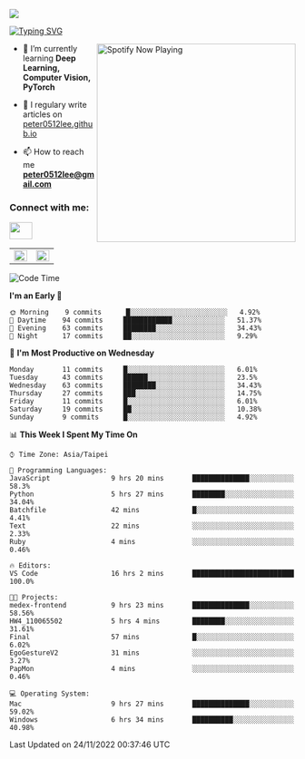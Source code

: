 ![](https://komarev.com/ghpvc/?username=peter0512lee&color=ff69b4)

[![Typing SVG](https://readme-typing-svg.herokuapp.com?color=F742BA&size=22&lines=Hi!+I'm+JYL)](https://git.io/typing-svg)

[<img src="https://spotify-now-playing.peter0512lee.vercel.app/api/spotify-playing" alt="Spotify Now Playing" width="350" align="right" />](https://open.spotify.com/user/21iyoswqgnkoe7peuesmqnhgy)

- 🌱 I’m currently learning **Deep Learning, Computer Vision, PyTorch**

- 📝 I regulary write articles on [peter0512lee.github.io](https://peter0512lee.github.io/)

- 📫 How to reach me **peter0512lee@gmail.com**

<h3 align="left">Connect with me:</h3>
<p align="left">
<a href="https://linkedin.com/in/jie-ying-li-b43a1416b" target="blank"><img align="center" src="https://raw.githubusercontent.com/rahuldkjain/github-profile-readme-generator/master/src/images/icons/Social/linked-in-alt.svg" height="30" width="40" /></a>
<!-- <a href="https://fb.com/peter0512lee" target="blank"><img align="center" src="https://raw.githubusercontent.com/rahuldkjain/github-profile-readme-generator/master/src/images/icons/Social/facebook.svg" alt="peter0512lee" height="30" width="40" /></a> -->
<!-- <a href="https://instagram.com/etiquette_ying" target="blank"><img align="center" src="https://raw.githubusercontent.com/rahuldkjain/github-profile-readme-generator/master/src/images/icons/Social/instagram.svg" alt="etiquette_ying" height="30" width="40" /></a> -->
<!-- <a href="https://medium.com/@peter0512lee" target="blank"><img align="center" src="https://raw.githubusercontent.com/rahuldkjain/github-profile-readme-generator/master/src/images/icons/Social/medium.svg" alt="@peter0512lee" height="30" width="40" /></a> -->
</p>

<table><tr><td valign="top" width="50%">

<img src="https://github-readme-stats.vercel.app/api?username=peter0512lee&hide_border=true&show_icons=true&locale=en" align="left" style="width: 100%" />

</td><td valign="top" width="50%">

<img src="https://github-readme-stats.vercel.app/api/top-langs?username=peter0512lee&hide_border=true&show_icons=true&locale=en&layout=compact" align="left" style="width: 100%" />

</td></tr></table>  

<!--START_SECTION:waka-->
![Code Time](http://img.shields.io/badge/Code%20Time-901%20hrs%204%20mins-blue)

**I'm an Early 🐤** 

```text
🌞 Morning    9 commits      █░░░░░░░░░░░░░░░░░░░░░░░░   4.92% 
🌆 Daytime    94 commits     ████████████░░░░░░░░░░░░░   51.37% 
🌃 Evening    63 commits     ████████░░░░░░░░░░░░░░░░░   34.43% 
🌙 Night      17 commits     ██░░░░░░░░░░░░░░░░░░░░░░░   9.29%

```
📅 **I'm Most Productive on Wednesday** 

```text
Monday       11 commits     █░░░░░░░░░░░░░░░░░░░░░░░░   6.01% 
Tuesday      43 commits     ██████░░░░░░░░░░░░░░░░░░░   23.5% 
Wednesday    63 commits     ████████░░░░░░░░░░░░░░░░░   34.43% 
Thursday     27 commits     ███░░░░░░░░░░░░░░░░░░░░░░   14.75% 
Friday       11 commits     █░░░░░░░░░░░░░░░░░░░░░░░░   6.01% 
Saturday     19 commits     ██░░░░░░░░░░░░░░░░░░░░░░░   10.38% 
Sunday       9 commits      █░░░░░░░░░░░░░░░░░░░░░░░░   4.92%

```


📊 **This Week I Spent My Time On** 

```text
⌚︎ Time Zone: Asia/Taipei

💬 Programming Languages: 
JavaScript               9 hrs 20 mins       ██████████████░░░░░░░░░░░   58.3% 
Python                   5 hrs 27 mins       ████████░░░░░░░░░░░░░░░░░   34.04% 
Batchfile                42 mins             █░░░░░░░░░░░░░░░░░░░░░░░░   4.41% 
Text                     22 mins             ░░░░░░░░░░░░░░░░░░░░░░░░░   2.33% 
Ruby                     4 mins              ░░░░░░░░░░░░░░░░░░░░░░░░░   0.46%

🔥 Editors: 
VS Code                  16 hrs 2 mins       █████████████████████████   100.0%

🐱‍💻 Projects: 
medex-frontend           9 hrs 23 mins       ██████████████░░░░░░░░░░░   58.56% 
HW4_110065502            5 hrs 4 mins        ████████░░░░░░░░░░░░░░░░░   31.61% 
Final                    57 mins             █░░░░░░░░░░░░░░░░░░░░░░░░   6.02% 
EgoGestureV2             31 mins             ░░░░░░░░░░░░░░░░░░░░░░░░░   3.27% 
PapMon                   4 mins              ░░░░░░░░░░░░░░░░░░░░░░░░░   0.46%

💻 Operating System: 
Mac                      9 hrs 27 mins       ██████████████░░░░░░░░░░░   59.02% 
Windows                  6 hrs 34 mins       ██████████░░░░░░░░░░░░░░░   40.98%

```


 Last Updated on 24/11/2022 00:37:46 UTC
<!--END_SECTION:waka-->


<!--
**peter0512lee/peter0512lee** is a ✨ _special_ ✨ repository because its `README.md` (this file) appears on your GitHub profile.

